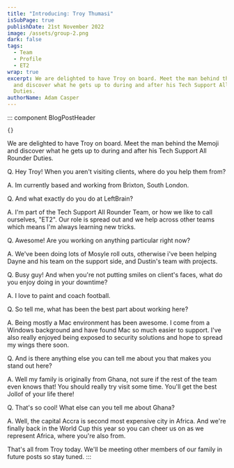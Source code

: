 ```yaml
---
title: "Introducing: Troy Thumasi"
isSubPage: true
publishDate: 21st November 2022
image: /assets/group-2.png
dark: false
tags:
  - Team
  - Profile
  - ET2
wrap: true
excerpt: We are delighted to have Troy on board. Meet the man behind the Memoji
  and discover what he gets up to during and after his Tech Support All Rounder
  Duties.
authorName: Adam Casper
---
```

::: component BlogPostHeader
~~~
{}
~~~
We are delighted to have Troy on board. Meet the man behind the Memoji and discover what he gets up to during and after his Tech Support All Rounder Duties.

Q﻿. Hey Troy! When you aren't visiting clients, where do you help them from?

A﻿. Im currently based and working from Brixton, South London.

Q﻿. And what exactly do you do at LeftBrain?

A﻿. I'm part of the Tech Support All Rounder Team, or how we like to call ourselves, "ET2". Our role is spread out and we help across other teams which means I'm always learning new tricks.

Q﻿. Awesome! Are you working on anything particular right now?

A﻿. We've been doing lots of Mosyle roll outs, otherwise i've been helping Dayne and his team on the support side, and Dustin's team with projects.

Q. Busy guy! And when you're not putting smiles on client's faces, what do you enjoy doing in your downtime?

A﻿. I love to paint and coach football. 

Q﻿. So tell me, what has been the best part about working here?

A﻿. Being mostly a Mac environment has been awesome. I come from a Windows background and have found Mac so much easier to support. I've also really enjoyed being exposed to security solutions and hope to spread my wings there soon.

Q﻿. And is there anything else you can tell me about you that makes you stand out here?

A﻿. Well my family is originally from Ghana, not sure if the rest of the team even knows that! You should really try visit some time. You'll get the best Jollof of your life there!

Q. That's so cool! What else can you tell me about Ghana?

A﻿. Well, the capital Accra is second most expensive city in Africa. And we're finally back in the World Cup this year so you can cheer us on as we represent Africa, where you're also from. 

T﻿hat's all from Troy today. We'll be meeting other members of our family in future posts so stay tuned.
:::